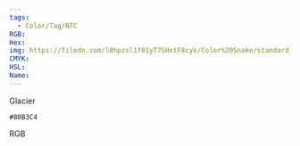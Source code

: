 ```yaml
---
tags:
  - Color/Tag/NTC
RGB:
Hex:
img: https://filedn.com/l0hpzxl1f01yT7GHxtF8cyk/Color%20Snake/standard_csv_to_svg//80B3C4.svg
CMYK:
HSL:
Name:
---
```

Glacier
```palette
#80B3C4
```
RGB
